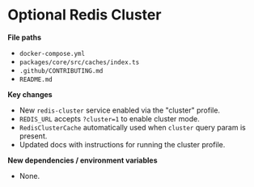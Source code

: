 # Optional Redis Cluster

**File paths**
- `docker-compose.yml`
- `packages/core/src/caches/index.ts`
- `.github/CONTRIBUTING.md`
- `README.md`

**Key changes**
- New `redis-cluster` service enabled via the "cluster" profile.
- `REDIS_URL` accepts `?cluster=1` to enable cluster mode.
- `RedisClusterCache` automatically used when `cluster` query param is present.
- Updated docs with instructions for running the cluster profile.

**New dependencies / environment variables**
- None.
